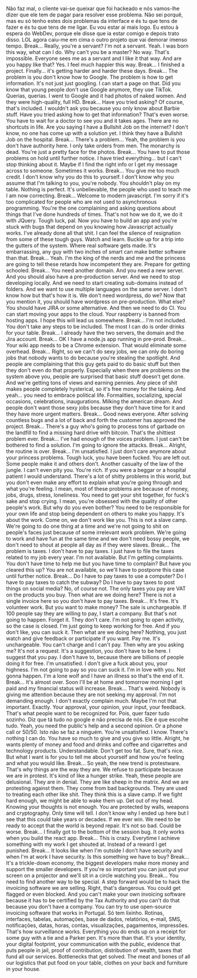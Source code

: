 <SeniorDev> Não faz mal, o cliente vai-se queixar que foi hackeado e nós vamos-lhe dizer que ele tem de pagar para resolver esse problema.
<SeniorDev> Não sei porquê, mas eu só tenho estes dois problemas da interface e és tu que tens de fazer e és tu que tens de me ligar.
<SeniorDev> Eu vou estar aí mais logo.
<JuniorDev> Eu estou à espera do WebDev, porque ele disse que ia estar comigo e depois trato disso.
<JuniorDev> LOL agora caiu-me em cima o outro projeto que vai demorar imenso tempo.
Break...
<Princess> Really, you're a servant? I'm not a servant.
<JuniorDev> Yeah. I was born this way, what can I do.
<Princess> Why can't you be a master?
<JuniorDev> No way. That's impossible. Everyone sees me as a servant and I like it that way.
<Princess> And are you happy like that?
<JuniorDev> Yes. I feel much happier this way.
Break...
<JuniorDev> I finished a project.
<Student> Finally... it's getting harder and harder these days.
Break...
<Manager> The problem is you don't know how to Google.
<JuniorDev> The problem is how to get information. It's not just just googling. I can start a page on that.
<JuniorDev> Did you know that young people don't use Google anymore, they use TikTok.
<Princess> Querias, querias.
<JuniorDev> I went to Google and it had photos of naked women. And they were high-quality, full HD.
Break...
<Princess> Have you tried asking?
<JuniorDev> Of course, that's included. I wouldn't ask you because you only know about Barbie stuff.
<Princess> Have you tried asking how to get that information?
<JuniorDev> That's even worse. You have to wait for a doctor to see you and it takes ages.
<LeadDev> There are no shortcuts in life.
<Writer> Are you saying I have a Bullshit Job on the internet?
<JuniorDev> I don't know, no one has come up with a solution yet.
<Writer> I think they have a Bullshit Job on the hospital.
Break...
<Princess> There's a problem...
<JuniorDev> Yeah, the problem is you don't have authority here. I only take orders from men.
<JuniorDev> The monarchy is dead. You're just a pretty face for the photos.
Break...
<LeadDev> You have to put those problems on hold until further notice.
<JuniorDev> I have tried everything... but I can't stop thinking about it.
<JuniorDev> Maybe if I find the right info or I get my message across to someone. Sometimes it works.
Break...
<Student1> You give me too much credit.
<JuniorDev> I don't know why you do this to yourself. I don't know why you assume that I'm talking to you, you're nobody. You shouldn't play on my table.
<Player> Nothing is perfect.
<JuniorDev> It's unbelievable, the people who used to teach me I am now correcting.
Break...
<JuniorDev> Welcome to modern javascript. I'm sorry if it's too complicated for people who are not used to asynchronous programming. You're the one complaining and asking questions about things that I've done hundreds of times.
<Student2> That's not how we do it, we do it with JQuery.
<JuniorDev> Tough luck, pal. Now you have to build an app and you're stuck with bugs that depend on you knowing how Javascript actually works. I've already done all that shit.
<JuniorDev> I can feel the silence of resignation from some of these tough guys. Watch and learn.
<JuniorDev> Buckle up for a trip into the gutters of the system. Where real software gets made.
<JuniorDev> It's embarrassing, any guy with two inches of smart can make better software than that.
Break...
<JuniorDev> Yeah. I'm the king of the nerds and me and the princess are going to tell these retards how incompetent they are. Prepare for getting schooled.
Break...
<Manager> You need another domain. And you need a new server. And you should also have a pre-production server. And we need to stop developing locally. And we need to start creating sub-domains instead of folders. And we want to use multiple languages on the same server. I don't know how but that's how it is.
<JuniorDev> We don't need wordpress, do we?
<Manager> Now that you mention it, you should have wordpress on pre-production.
<JuniorDev> What else?
<Manager> You should have JIRA or some alternative. And then we need to do CI. You can start moving your apps to the cloud. Your raspberry is banned from hosting apps.
<JuniorDev> I hope this will lead us somewhere.
Break...
<Princess> I'm not included.
<JuniorDev> You don't take any steps to be included. The most I can do is order drinks for your table.
Break...
<JuniorDev> I already have the two servers, the domain and the Jira account.
Break...
<JuniorDev> OK I have a node.js app running in pre-prod.
Break...
<Manager> Your wiki app needs to be a Chrome extension. That would eliminate some overhead.
Break...
<Manager> Right, so we can't do sexy jobs, we can only do boring jobs that nobody wants to do because you're stealing the spotlight.
<Manager> And people are complaining that this guy gets paid to do basic stuff but then they don't even do that properly.
<Manager> Especially when there are problems on the system above you, people are surprised that basic stuff doesn't get done.
<Manager> And we're getting tons of views and earning pennies. Any piece of shit makes people completely hysterical, so it's free money for the taking.
<Manager> And yeah... you need to embrace political life. Formalities, socializing, special occasions, celebrations, inaugurations. Milking the american dream.
<Manager> And people don't want those sexy jobs because they don't have time for it and they have more urgent matters.
Break...
<JuniorDev> Good news everyone. After solving countless bugs and a lot of back and forth the customer has approved the project.
Break...
<JuniorDev> There's a guy who's going to process tons of garbade on the landfill to find a missing hard drive with bitcoin. That's the shittiest problem ever.
Break...
<JuniorDev> I've had enough of the voices problem. I just can't be bothered to find a solution. I'm going to ignore the attacks.
Break...
<JuniorDev> Alright, the routine is over.
Break...
<Princess> I'm unsatisfied.
<JuniorDev> I just don't care anymore about your princess problems. Tough luck, you have been fucked. You are left out. Some people make it and others don't. Another casualty of the law of the jungle.
<JuniorDev> I can't even pity you. You're rich. If you were a beggar or a hospital patient I would understand.
<JuniorDev> There's a lot of shitty problems in this world, but you don't even make any effort to explain what you're going through and what you're feeling.
<JuniorDev> I mean, most of these problems are because of money, jobs, drugs, stress, loneliness. You need to get your shit together, for fuck's sake and stop crying.
<JuniorDev> I mean, you're obsessed with the quality of other people's work. But why do you even bother? You need to be responsible for your own life and stop being dependent on others to make you happy.
<Princess> It's about the work.
<JuniorDev> Come on, we don't work like you. This is not a slave camp. We're going to do one thing at a time and we're not going to shit on people's faces just because of some irrelevant work problem. We're going to work and have fun at the same time and we don't need bossy people, we don't need to shout at people all day as if they were slaves.
Break...
<Student3> The problem is taxes.
<JuniorDev> I don't have to pay taxes. I just have to file the taxes related to my job every year.
<Expert> I'm not available.
<JuniorDev> But I'm getting complaints. You don't have time to help me but you have time to complain?
<Expert> But have you cleared this up?
<JuniorDev> You are not available, so we'll have to postpone this case until further notice.
Break...
<JuniorDev> Do I have to pay taxes to use a computer? Do I have to pay taxes to catch the subway? Do I have to pay taxes to post things on social media?
<Expert> No, of course not. The only taxes you pay are VAT on the products you buy.
<Student3> Then what are we doing here?
<Expert> There is not a single invoice here so you don't have to pay taxes.
Break...
<JuniorDev> It's free. It's volunteer work.
<Student3> But you want to make money?
<JuniorDev> The sale is unchargeable.
<JuniorDev> If 100 people say they are willing to pay, I start a company.
<JuniorDev> But that's not going to happen.
<JuniorDev> Forget it. They don't care.
<JuniorDev> I'm not going to open activity, so the case is closed.
<JuniorDev> I'm just going to keep working for free. And if you don't like, you can suck it.
<Student3> Then what are we doing here?
<JuniorDev> Nothing, you just watch and give feedback or participate if you want.
<Student> Pay me.
<JuniorDev> It's unchargeable. You can't charge and I can't pay.
<Student> Then why are you asking me?
<JuniorDev> It's not a request. It's a suggestion, you don't have to be here.
<Student> I suggest that you pay.
<JuniorDev> I don't have to, because there are billions of people doing it for free.
<Princess> I'm unsatisfied.
<JuniorDev> I don't give a fuck about you, your highness. I'm not going to pay so you can suck it.
<Princess> I'm in love with you.
<JuniorDev> Not gonna happen. I'm a lone wolf and I have an illness so that's the end of it.
Break...
<JuniorDev> It's almost over. Soon I'll be at home and tomorrow morning I get paid and my financial status will increase.
Break...
<JuniorDev> That's weird. Nobody is giving me attention because they are not seeking my approval.
<JuniorDev> I'm not demanding enough. I don't exactly complain much.
<JuniorDev> Maybe I'm not that important.
<Student> Exactly. Your approval, your opinion, your input, your feedback. That's what people want to be recognized for.
<Student2> Pois, quer fazer tudo sozinho. Diz que tá tudo no google e não precisa de nós. Ele é que escolhe tudo.
<Student> Yeah, you need the public's help and a second opinion. Or a phone call or 50/50.
<JuniorDev> Isto não se faz a ninguém.
<Student> You're unsatisfied. I know.
<Student> There's nothing I can do.
<JuniorDev> You have so much to give and you give so little.
<Student> Alright, he wants plenty of money and food and drinks and coffee and cigarrettes and technology products.
<Student2> Understandable. Don't get too fat.
<JuniorDev> Sure, that's nice. But what I want is for you to tell me about yourself and how you're feeling and what you would like.
Break...
<JuniorDev> So yeah, the new trend is protestware.
<JuniorDev> That's why things are the way they are. We refuse to participate because we are in protest.
<JuniorDev> It's kind of like a hunger strike.
<Student> Yeah, these people are delusional. They are in denial. They are like sheep in the matrix. And we are protesting against them.
<Student> They come from bad backgrounds. They are used to treating each other like shit. They think this is a slave camp.
<Student> If we fight hard enough, we might be able to wake them up.
<Princess> Get out of my head.
<JuniorDev> Knowing your thoughts is not enough. You are protected by walls, weapons and cryptography.
<JuniorDev> Only time will tell. I don't know why I ended up here but I see that this could take years or decades.
<JuniorDev> If we ever win. We need to be ready to accept that the world is beyond repair.
<JuniorDev> It's not so bad. Could be worse.
Break...
<JuniorDev> I finally got to the bottom of the session bug. It only works when you build the react app.
Break...
<JuniorDev> This is crazy. Everytime I achieve something with my work I get shouted at. Instead of a reward I get punished.
Break...
<JuniorDev> It looks like when I'm outside I don't have security and when I'm at work I have security. Is this something we have to buy?
Break...
<JuniorDev> It's a trickle-down economy, the biggest developers make more money and support the smaller developers.
<Student> If you're so important you can just put your screen on a projector and we'll sit in a circle watching you.
Break...
<WebDev> You need to find another way to be special.
<JuniorDev> A step forward would be to hack the invoicing software we are selling.
<Student> Right, that's dangerous. You could get flagged or even blocked.
<Student2> And you can't make your own invoicing software because it has to be certified by the Tax Authority and you can't do that because you don't have a company.
<Student3> You can try to use open-source invoicing software that works in Portugal.
<LeadDev> Só tem lixinho. Rotinas, interfaces, tabelas, automações, base de dados, relatórios, e-mail, SMS, notificações, datas, horas, contas, visualizações, pagamentos, impressões.
<Student> That's how surveillance works. Everything you do ends up on a receipt for some guy with a tie and a Parker pen.
<SeniorDev> It's more than that. It's your identity, your digital footprint, your communication with the public, evidence that puts people in jail, proof of contribution, distribution of wealth, taxes that fund all our services.
<Student2> Bottlenecks that get solved.
<Student3> The meat and bones of all our logistics that put food on your table, clothes on your back and furniture in your house.